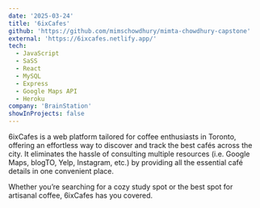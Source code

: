 ```yaml
---
date: '2025-03-24'
title: '6ixCafes'
github: 'https://github.com/mimschowdhury/mimta-chowdhury-capstone'
external: 'https://6ixcafes.netlify.app/'
tech:
  - JavaScript
  - SaSS
  - React
  - MySQL
  - Express
  - Google Maps API
  - Heroku
company: 'BrainStation'
showInProjects: false
---
```


6ixCafes is a web platform tailored for coffee enthusiasts in Toronto, offering an effortless way to discover and track the best cafés across the city. It eliminates the hassle of consulting multiple resources (i.e. Google Maps, blogTO, Yelp, Instagram, etc.) by providing all the essential café details in one convenient place. 

Whether you’re searching for a cozy study spot or the best spot for artisanal coffee, 6ixCafes has you covered.